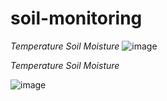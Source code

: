 # soil-monitoring


*Temperature Soil Moisture*
![image](https://github.com/shashimehta03/soil-monitoring/assets/103140467/38e35faf-9ebd-4307-a1df-ffdb2ebec04e)

*Temperature Soil Moisture*

![image](https://github.com/shashimehta03/soil-monitoring/assets/103140467/930c7c2b-3d73-4170-9539-d7d64b6dd0c8)


